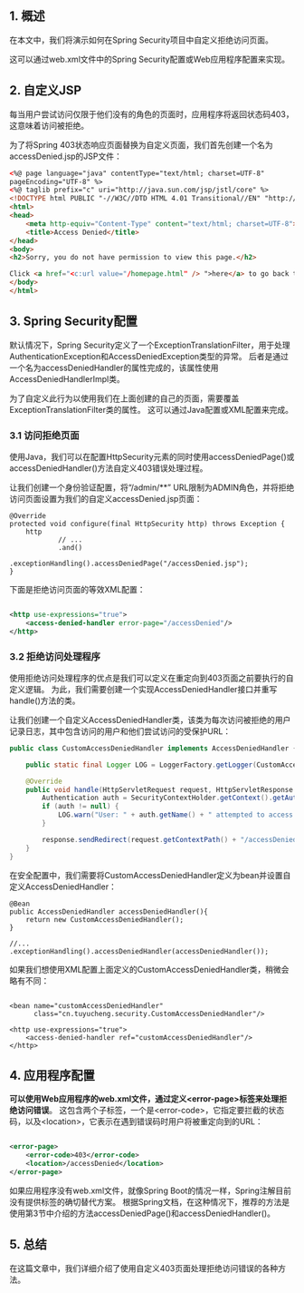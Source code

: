 ## 1. 概述

在本文中，我们将演示如何在Spring Security项目中自定义拒绝访问页面。

这可以通过web.xml文件中的Spring Security配置或Web应用程序配置来实现。

## 2. 自定义JSP

每当用户尝试访问仅限于他们没有的角色的页面时，应用程序将返回状态码403，这意味着访问被拒绝。

为了将Spring 403状态响应页面替换为自定义页面，我们首先创建一个名为accessDenied.jsp的JSP文件：

```html
<%@ page language="java" contentType="text/html; charset=UTF-8"
pageEncoding="UTF-8" %>
<%@ taglib prefix="c" uri="http://java.sun.com/jsp/jstl/core" %>
<!DOCTYPE html PUBLIC "-//W3C//DTD HTML 4.01 Transitional//EN" "http://www.w3.org/TR/html4/loose.dtd">
<html>
<head>
    <meta http-equiv="Content-Type" content="text/html; charset=UTF-8">
    <title>Access Denied</title>
</head>
<body>
<h2>Sorry, you do not have permission to view this page.</h2>

Click <a href="<c:url value="/homepage.html" /> ">here</a> to go back to the Homepage.
</body>
</html>
```

## 3. Spring Security配置

默认情况下，Spring Security定义了一个ExceptionTranslationFilter，用于处理AuthenticationException和AccessDeniedException类型的异常。
后者是通过一个名为accessDeniedHandler的属性完成的，该属性使用AccessDeniedHandlerImpl类。

为了自定义此行为以使用我们在上面创建的自己的页面，需要覆盖ExceptionTranslationFilter类的属性。
这可以通过Java配置或XML配置来完成。

### 3.1 访问拒绝页面

使用Java，我们可以在配置HttpSecurity元素的同时使用accessDeniedPage()或accessDeniedHandler()方法自定义403错误处理过程。

让我们创建一个身份验证配置，将“/admin/**” URL限制为ADMIN角色，并将拒绝访问页面设置为我们的自定义accessDenied.jsp页面：

```text
@Override
protected void configure(final HttpSecurity http) throws Exception {
    http
            // ...
            .and()
            .exceptionHandling().accessDeniedPage("/accessDenied.jsp");
}
```

下面是拒绝访问页面的等效XML配置：

```xml

<http use-expressions="true">
    <access-denied-handler error-page="/accessDenied"/>
</http>
```

### 3.2 拒绝访问处理程序

使用拒绝访问处理程序的优点是我们可以定义在重定向到403页面之前要执行的自定义逻辑。
为此，我们需要创建一个实现AccessDeniedHandler接口并重写handle()方法的类。

让我们创建一个自定义AccessDeniedHandler类，该类为每次访问被拒绝的用户记录日志，其中包含访问的用户和他们尝试访问的受保护URL：

```java
public class CustomAccessDeniedHandler implements AccessDeniedHandler {

    public static final Logger LOG = LoggerFactory.getLogger(CustomAccessDeniedHandler.class);

    @Override
    public void handle(HttpServletRequest request, HttpServletResponse response, AccessDeniedException exc) throws IOException {
        Authentication auth = SecurityContextHolder.getContext().getAuthentication();
        if (auth != null) {
            LOG.warn("User: " + auth.getName() + " attempted to access the protected URL: " + request.getRequestURI());
        }

        response.sendRedirect(request.getContextPath() + "/accessDenied");
    }
}
```

在安全配置中，我们需要将CustomAccessDeniedHandler定义为bean并设置自定义AccessDeniedHandler：

```text
@Bean
public AccessDeniedHandler accessDeniedHandler(){
    return new CustomAccessDeniedHandler();
}

//...
.exceptionHandling().accessDeniedHandler(accessDeniedHandler());
```

如果我们想使用XML配置上面定义的CustomAccessDeniedHandler类，稍微会略有不同：

```text

<bean name="customAccessDeniedHandler"
      class="cn.tuyucheng.security.CustomAccessDeniedHandler"/>

<http use-expressions="true">
    <access-denied-handler ref="customAccessDeniedHandler"/>
</http>
```

## 4. 应用程序配置

**可以使用Web应用程序的web.xml文件，通过定义<error-page\>标签来处理拒绝访问错误**。
这包含两个子标签，一个是<error-code\>，它指定要拦截的状态码，以及<location\>，它表示在遇到错误码时用户将被重定向到的URL：

```xml

<error-page>
    <error-code>403</error-code>
    <location>/accessDenied</location>
</error-page>
```

如果应用程序没有web.xml文件，就像Spring Boot的情况一样，Spring注解目前没有提供<error-page>标签的确切替代方案。
根据Spring文档，在这种情况下，推荐的方法是使用第3节中介绍的方法accessDeniedPage()和accessDeniedHandler()。

## 5. 总结

在这篇文章中，我们详细介绍了使用自定义403页面处理拒绝访问错误的各种方法。